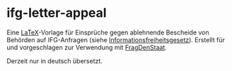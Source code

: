 # ifg-letter-appeal

Eine [LaTeX](https://www.latex-project.org/)-Vorlage für Einsprüche gegen ablehnende Bescheide von Behörden auf IFG-Anfragen (siehe [Informationsfreiheitsgesetz](https://de.wikipedia.org/wiki/Informationsfreiheitsgesetz)).
Erstellt für und vorgeschlagen zur Verwendung mit [FragDenStaat](https://fragdenstaat.de/).

Derzeit nur in deutsch übersetzt.
